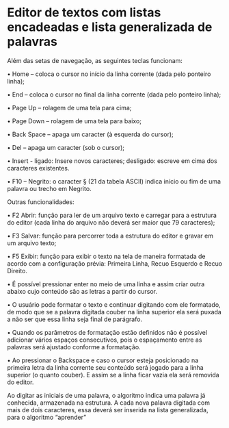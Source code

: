 # Editor de textos com listas encadeadas e lista generalizada de palavras

Além das setas de navegação, as seguintes teclas funcionam:

• Home – coloca o cursor no início da linha corrente (dada pelo ponteiro linha);
  
• End – coloca o cursor no final da linha corrente (dada pelo ponteiro linha);
  
• Page Up – rolagem de uma tela para cima;

• Page Down – rolagem de uma tela para baixo;

• Back Space – apaga um caracter (à esquerda do cursor);

• Del – apaga um caracter (sob o cursor);

• Insert - 
  ligado: Insere novos caracteres; 
  desligado: escreve em cima dos caracteres existentes.
  
• F10 – Negrito: o caracter § (21 da tabela ASCII) indica início ou fim de uma palavra ou trecho em Negrito.

Outras funcionalidades:

• F2 Abrir: função para ler de um arquivo texto e carregar para a estrutura do editor (cada linha do arquivo não deverá ser maior que 79 caracteres);

• F3 Salvar: função para percorrer toda a estrutura do editor e gravar em um arquivo texto;

• F5 Exibir: função para exibir o texto na tela de maneira formatada de acordo com a configuração prévia: Primeira Linha, Recuo Esquerdo e Recuo Direito.

• É possível pressionar enter no meio de uma linha e assim criar outra abaixo cujo conteúdo são as letras a partir do cursor.

• O usuário pode formatar o texto e continuar digitando com ele formatado, de modo que se a palavra digitada couber na linha superior ela será puxada a não ser que essa linha seja final de parágrafo.

• Quando os parâmetros de formatação estão definidos não é possível adicionar vários espaços consecutivos, pois o espaçamento entre as palavras será ajustado conforme a formatação.

• Ao pressionar o Backspace e caso o cursor esteja posicionado na primeira letra da linha corrente seu conteúdo será jogado para a linha superior (o quanto couber). E assim se a linha ficar vazia ela será removida do editor.


Ao digitar as iniciais de uma palavra, o algoritmo indica uma palavra já  conhecida, armazenada na estrutura. A cada nova palavra digitada com mais de dois caracteres, essa deverá ser inserida na lista generalizada, para o algoritmo “aprender”
